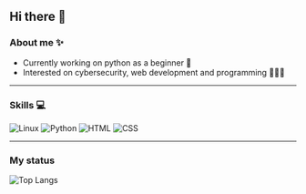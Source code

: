 ## Hi there 👋
### About me ✨
- Currently working on python as a beginner 🐍
- Interested on cybersecurity, web development and programming 👨🏻‍💻
---
### Skills 💻
![Linux](https://img.shields.io/badge/Linux-FCC624?style=for-the-badge&logo=linux&logoColor=black)
![Python](https://img.shields.io/badge/Python-FFD43B?style=for-the-badge&logo=python&logoColor=blue)
![HTML](https://img.shields.io/badge/HTML5-E34F26?style=for-the-badge&logo=html5&logoColor=white)
![CSS](https://img.shields.io/badge/CSS3-1572B6?style=for-the-badge&logo=css3&logoColor=white)

---

### My status
<!-- ![My GitHub stats](https://github-readme-stats.vercel.app/api?username=Raven533&show_icons=true&theme=dark&hide=stars,prs,contribs) -->
![Top Langs](https://github-readme-stats.vercel.app/api/top-langs/?username=Raven533&layout=compact&theme=dark)







<!--
- 🔭 I’m currently working on ...
- 🌱 I’m currently learning ...
- 👯 I’m looking to collaborate on ...
- 🤔 I’m looking for help with ...
- 💬 Ask me about ...
- 📫 How to reach me: ...
- 😄 Pronouns: ...
- ⚡ Fun fact: ...
-->
